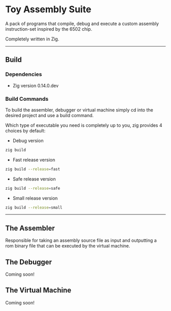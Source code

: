 # Toy Assembly Suite
A pack of programs that compile, debug and execute a custom assembly instruction-set inspired by the 6502 chip.

Completely written in Zig.

---

## Build

### Dependencies
* Zig version 0.14.0.dev

### Build Commands
To build the assembler, debugger or virtual machine simply cd into the desired project and use a build command.

Which type of executable you need is completely up to you, zig provides 4 choices by default:

* Debug version
```sh
zig build
```

* Fast release version
```sh
zig build --release=fast
```

* Safe release version
```sh
zig build --release=safe
```

* Small release version
```sh
zig build --release=small
```

---

## The Assembler
Responsible for taking an assembly source file as input and outputting a rom binary file that can be executed by the virtual machine.

## The Debugger
Coming soon!

## The Virtual Machine
Coming soon!
